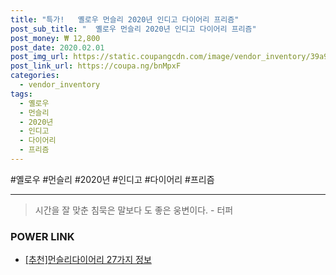 ```yaml
--- 
title: "특가!   옐로우 먼슬리 2020년 인디고 다이어리 프리즘" 
post_sub_title: "  옐로우 먼슬리 2020년 인디고 다이어리 프리즘" 
post_money: ₩ 12,800 
post_date: 2020.02.01 
post_img_url: https://static.coupangcdn.com/image/vendor_inventory/39a9/4bc2aa9382c40ac873056ce6375f4fbffb22b529990757f928ef244c8313.jpg 
post_link_url: https://coupa.ng/bnMpxF 
categories: 
  - vendor_inventory 
tags: 
  - 옐로우 
  - 먼슬리 
  - 2020년 
  - 인디고 
  - 다이어리 
  - 프리즘 
--- 
```

  #옐로우 #먼슬리 #2020년 #인디고 #다이어리 #프리즘 
<hr> 

> 시간을 잘 맞춘 침묵은 말보다 도 좋은 웅변이다. - 터퍼 


### POWER LINK

* <a href="https://blog.naver.com/fasyy4321/221792016208" target="_blank">[추천]먼슬리다이어리 27가지 정보</a>
